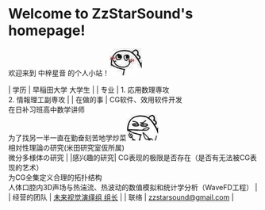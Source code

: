 # Welcome to ZzStarSound's homepage!

欢迎来到 中梓星音 的个人小站！![cook_dragon](smile_dragon.jpg)

| 学历 | 早稲田大学 大学生 |
| 专业 | 1. 応用数理専攻 <br> 2. 情報理工副専攻 |
| 在做的事 |  CG软件、效用软件开发 <br> 在日补习班高中数学讲师 <br> 为了找另一半一直在勤奋刻苦地学炒菜![cook_dragon](cook_dragon.jpg) <br> 相対性理論の研究(米田研究室仮所属) <br> 微分多様体の研究 |
|感兴趣的研究| CG表现的极限是否存在（是否有无法被CG表现的艺术） <br> 为CG全集定义合理的拓扑结构 <br> 人体口腔内3D声场与热湍流、热波动的数值模拟和统计学分析（WaveFD工程） |
| 经营的团队 | [未来视觉演绎组 组长](https://milai.tech) |
| 联络 | zzstarsound@gmail.com |

